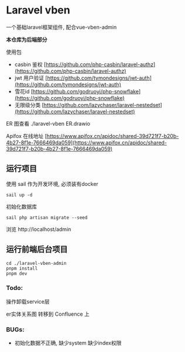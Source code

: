 # Laravel vben

一个基础laravel框架组件, 配合vue-vben-admin

**本仓库为后端部分**

使用包

- casbin 鉴权 [https://github.com/php-casbin/laravel-authz](https://github.com/php-casbin/laravel-authz)
- jwt 用户验证 [https://github.com/tymondesigns/jwt-auth](https://github.com/tymondesigns/jwt-auth)
- 雪花id [https://github.com/godruoyi/php-snowflake](https://github.com/godruoyi/php-snowflake)
- 无限级分类 [https://github.com/lazychaser/laravel-nestedset](https://github.com/lazychaser/laravel-nestedset)

ER 图查看 ./laravel-vben ER.drawio

Apifox 在线地址 [https://www.apifox.cn/apidoc/shared-39d721f7-b20b-4b27-8f1e-7666469da059](https://www.apifox.cn/apidoc/shared-39d721f7-b20b-4b27-8f1e-7666469da059)

## 运行项目

使用 sail 作为开发环境, 必须装有docker

```shell
sail up -d
```

初始化数据库

```shell
sail php artisan migrate --seed
```

浏览 http://localhost/admin

## 运行前端后台项目

```shell
cd ./laravel-vben-admin
pnpm install
pnpm dev
```

### Todo:

操作卸载service层

er实体关系图 转移到 Confluence 上

### BUGs:

- 初始化数据不正确, 缺少system 缺少index权限
